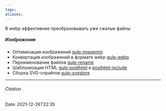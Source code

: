 ```yaml
---
tags: 
aliases: 
---
```

В webp эффективнее преобразовывать уже сжатые файлы

##### Изображения
- Оптимизация изображений [gulp-imagemin](https://www.npmjs.com/package/gulp-imagemin)
- Конвертация изображений в формате webp [gulp-webp](https://www.npmjs.com/package/gulp-webp)
- Переименование файлов [gulp-rename](https://www.npmjs.com/package/gulp-rename)
- Шаблонизация HTML [gulp-posthtml](https://www.npmjs.com/package/gulp-posthtml)  и [posthtml-include](https://www.npmjs.com/package/posthtml-include)
- Сборка SVG-спрайтов [gulp-svgstore](https://www.npmjs.com/package/gulp-svgstore)


---
###### Citation
Date: 2021-12-26T22:35
